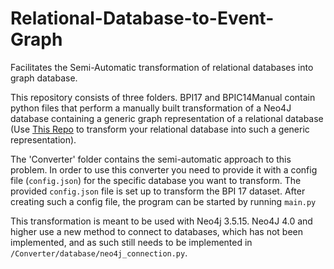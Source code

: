 # Relational-Database-to-Event-Graph
Facilitates the Semi-Automatic transformation of relational databases into graph database.


This repository consists of three folders. BPI17 and BPIC14Manual contain python files that perform a manually built transformation of a Neo4J database containing a generic graph representation of a relational database (Use [This Repo](https://github.com/jamiro24/R2PG-DM) to transform your relational database into such a generic representation). 


The 'Converter' folder contains the semi-automatic approach to this problem. In order to use this converter you need to provide it with a config file (`config.json`) for the specific database you want to transform. The provided `config.json` file is set up to transform the BPI 17 dataset. After creating such a config file, the program can be started by running `main.py`

This transformation is meant to be used with Neo4j 3.5.15. Neo4J 4.0 and higher use a new method to connect to databases, which has not been implemented, and as such still needs to be implemented in `/Converter/database/neo4j_connection.py`.
